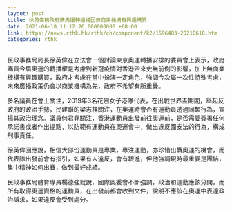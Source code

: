 ```yaml
---
layout: post
title: 徐英偉稱政府購奧運轉播權因無商業機構有興趣購買
date: 2021-06-18 11:12:26.000000000 +08:00
link: https://news.rthk.hk/rthk/ch/component/k2/1596483-20210618.htm
categories: rthk
---
```


民政事務局局長徐英偉在立法會一個討論東京奧運轉播安排的委員會上表示，政府購買今屆奧運的轉播權是考慮到新冠疫情對香港帶來史無前例的影響，加上無商業機構有興趣購買，政府才考慮在當中扮演一定角色，強調今次屬一次性特殊考慮，未來廣播政策仍會以商業機構為先，政府不希望有所重疊。

多名議員在會上關注，2019年3名花劍女子港隊代表，在出戰世界盃期間，舉起反政府的政治手勢，民建聯的梁志祥關注，在奧運時會否有運動員透過同類行為，宣揚其政治理念。議員何君堯關注，香港運動員出發前往奧運前，是否需要簽署任何承諾書或者作出提點，以防範有運動員在奧運會中，做出違反國安法的行為，構成刑事責任。

徐英偉回應說，相信大部份運動員是專業，專注運動，亦珍惜出戰奧運的機會，而代表隊出發前會有指引，如果有人違反，會有跟進，但他強調現時最重要是團結，集中精神如何出賽，做到最好成績。

民政事務局體育專員楊德強就說，國際奧委會不斷強調，政治和運動應該分開，而所有取得奧運資格的運動員，在出發前都會收到文件，說明不應該在奧運中表達政治訴求，如果違反會受到處分。
